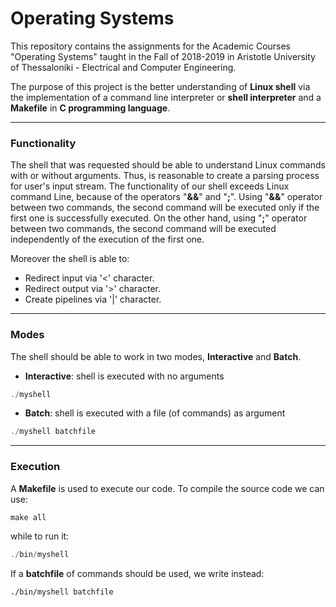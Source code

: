 # Operating Systems



This repository contains the assignments for the Academic Courses "Operating Systems" taught in the Fall of 2018-2019 in Aristotle University of Thessaloniki - Electrical and Computer Engineering.

The purpose of this project is the better understanding of **Linux shell** via the implementation of a command line interpreter or **shell interpreter** and a **Makefile** in **C programming language**. 



---

###  Functionality

The shell that was requested should be able to understand Linux commands with or without arguments. Thus, is reasonable to create a parsing process for user's input stream. The functionality of our shell exceeds Linux command Line, because of the operators "**&&**" and "**;**". Using "**&&**" operator between two commands, the second command will be executed only if the first one is successfully executed. On the other hand, using "**;**" operator between two commands, the second command will be executed independently of the execution of the first one.  

Moreover the shell is able to:

- Redirect input via '<' character.
- Redirect output via '>' character.
- Create pipelines via '|' character.



---

### Modes

The shell should be able to work in two modes, **Interactive** and **Batch**.

- **Interactive**: shell is executed with no arguments

```C
./myshell
```

- **Batch**: shell is executed with a file (of commands) as argument

```C
./myshell batchfile
```



---



### Execution

A **Makefile** is used to execute our code. To compile the source code we can use:

```C
make all
```

while to run it:

```c
./bin/myshell
```



If a **batchfile** of commands should be used, we write instead:

```
./bin/myshell batchfile
```

